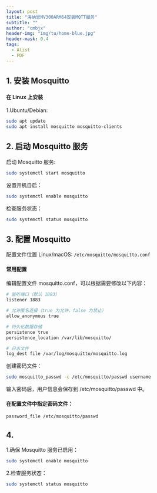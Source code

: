 ```yaml
---
layout: post
title: "海纳思MV300ARM64安装MQTT服务"
subtitle: ""
author: "cmbjx"
header-img: "img/tu/home-blue.jpg"
header-mask: 0.4
tags:
  - Alist
  - PDF
---
```


## 1. 安装 Mosquitto

#### 在 Linux 上安装

1.Ubuntu/Debian:
```sh
sudo apt update
sudo apt install mosquitto mosquitto-clients
```
## 2. 启动 Mosquitto 服务
启动 Mosquitto 服务:
```sh
sudo systemctl start mosquitto
```
设置开机自启：
```sh
sudo systemctl enable mosquitto
```
检查服务状态：
```sh
sudo systemctl status mosquitto
```
## 3. 配置 Mosquitto
配置文件位置
Linux/macOS: `/etc/mosquitto/mosquitto.conf`

#### 常用配置
编辑配置文件 mosquitto.conf，可以根据需要修改以下内容：
```sh
# 监听端口（默认 1883）
listener 1883

# 允许匿名连接（true 为允许，false 为禁止）
allow_anonymous true

# 持久化数据存储
persistence true
persistence_location /var/lib/mosquitto/

# 日志文件
log_dest file /var/log/mosquitto/mosquitto.log
```
创建密码文件：
```sh
sudo mosquitto_passwd -c /etc/mosquitto/passwd username
```
输入密码后，用户信息会保存到 /etc/mosquitto/passwd 中。

#### 在配置文件中指定密码文件：
```sh
password_file /etc/mosquitto/passwd
```
## 4. 
1.确保 Mosquitto 服务已启用：
```sh
sudo systemctl enable mosquitto
```
2.检查服务状态：
```sh
sudo systemctl status mosquitto
```


